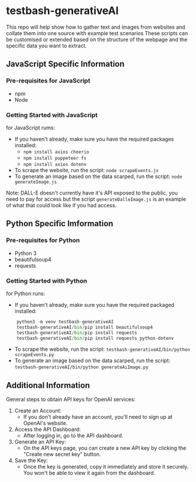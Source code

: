 # testbash-generativeAI

This repo will help show how to gather text and images from websites and collate them into one source with example test scenarios
These scripts can be customised or extended based on the structure of the webpage and the specific data you want to extract.

## JavaScript Specific Information

### Pre-requisites for JavaScript

- npm
- Node

### Getting Started with JavaScript

for JavaScript rums:

- If you haven't already, make sure you have the required packages installed:
  - `npm install axios cheerio`
  - `npm install puppeteer fs`
  - `npm install axios dotenv`
- To scrape the website, run the script: `node scrapeEvents.js`
- To generate an image based on the data scarped, run the script: `node generateImage.js`

Note: DALL-E doesn't currently have it's API exposed to the public, you need to pay for access but the script `generateDalleImage.js` is an example of what that could look like if you had access.

## Python Specific Imformation

### Pre-requisites for Python

- Python 3
- beautifulsoup4
- requests

### Getting Started with Python

for Python runs:

- If you haven't already, make sure you have the required packaged installed:

```py
    python3 -m venv testbash-generativeAI
    testbash-generativeAI/bin/pip install beautifulsoup4
    testbash-generativeAI/bin/pip install requests
    testbash-generativeAI/bin/pip install requests python-dotenv
```

- To scrape the website, run the script: `testbash-generativeAI/bin/python scrapeEvents.py`
- To generate an image based on the data scarped, run the script: `testbash-generativeAI/bin/python generateAiImage.py`

## Additional Information

General steps to obtain API keys for OpenAI services:

1. Create an Account:
    - If you don't already have an account, you'll need to sign up at OpenAI's website.
2. Access the API Dashboard:
    - After logging in, go to the API dashboard.
3. Generate an API Key:
    - On the API keys page, you can create a new API key by clicking the "Create new secret key" button.
4. Save the Key:
    - Once the key is generated, copy it immediately and store it securely. You won't be able to view it again from the dashboard.
